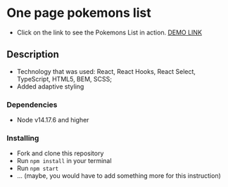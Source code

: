 # One page pokemons list
- Click on the link to see the Pokemons List in action. [DEMO LINK](https://serhiikirik.github.io/pokemon/)

## Description
- Technology that was used: React, React Hooks, React Select, TypeScript, HTML5, BEM, SCSS;
- Added adaptive styling


### Dependencies
* Node v14.17.6 and higher


### Installing
* Fork and clone this repository
* Run `npm install` in your terminal
* Run `npm start`
* ... (maybe, you would have to add something more for this instruction)
